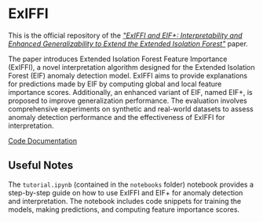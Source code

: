 # ExIFFI

This is the official repository of the [*"ExIFFI and EIF+: Interpretability and Enhanced Generalizability to Extend the Extended Isolation Forest"*](https://arxiv.org/abs/2310.05468) paper. 

The paper introduces Extended Isolation Forest Feature Importance (ExIFFI), a novel interpretation algorithm designed for the Extended Isolation Forest (EIF) anomaly detection model. ExIFFI aims to provide explanations for predictions made by EIF by computing global and local feature importance scores. Additionally, an enhanced variant of EIF, named EIF+, is proposed to improve generalization performance. The evaluation involves comprehensive experiments on synthetic and real-world datasets to assess anomaly detection performance and the effectiveness of ExIFFI for interpretation.

[Code Documentation](https://alessioarcudi.github.io/ExIFFI/) 

## Useful Notes

The `tutorial.ipynb` (contained in the `notebooks` folder) notebook provides a step-by-step guide on how to use ExIFFI and EIF+ for anomaly detection and interpretation. The notebook includes code snippets for training the models, making predictions, and computing feature importance scores.
